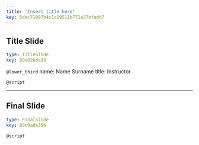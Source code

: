 ```yaml
---
title: 'Insert title here'
key: 5dec71097b4c1c19511b771a37bfedd7
---
```


## Title Slide

```yaml
type: TitleSlide
key: 89a026da33
```

`@lower_third`
name: Name Surname
title: Instructor

`@script`


---

## Final Slide

```yaml
type: FinalSlide
key: 89c0a0e356
```

`@script`
